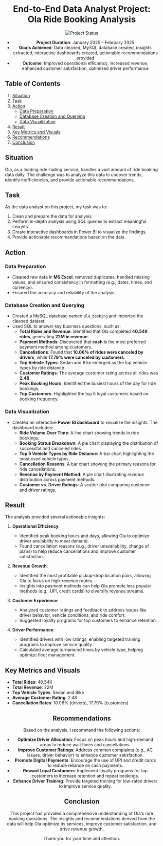 <div align="center">

  # **End-to-End Data Analyst Project: Ola Ride Booking Analysis**

![Project Status](https://img.shields.io/badge/Project%20Status-Completed-brightgreen)

- **Project Duration**: January 2025 - February 2025
- **Goals Achieved**: Data cleaned, MySQL database created, insights extracted, interactive dashboards created, actionable recommendations provided
- **Outcome**: Improved operational efficiency, increased revenue, enhanced customer satisfaction, optimized driver performance
</div>

## Table of Contents
1. [Situation](#situation)
2. [Task](#task)
3. [Action](#action)
   - [Data Preparation](#data-preparation)
   - [Database Creation and Querying](#database-creation-and-querying)
   - [Data Visualization](#data-visualization)
4. [Result](#result)
5. [Key Metrics and Visuals](#key-metrics-and-visuals)
6. [Recommendations](#recommendations)
7. [Conclusion](#conclusion)

## Situation
Ola, as a leading ride-hailing service, handles a vast amount of ride booking data daily. The challenge was to analyze this data to uncover trends, identify inefficiencies, and provide actionable recommendations.

## Task
As the data analyst on this project, my task was to:
1. Clean and prepare the data for analysis.
2. Perform in-depth analysis using SQL queries to extract meaningful insights.
3. Create interactive dashboards in Power BI to visualize the findings.
4. Provide actionable recommendations based on the data.

## Action
### Data Preparation
- Cleaned raw data in **MS Excel**, removed duplicates, handled missing values, and ensured consistency in formatting (e.g., dates, times, and currency).
- Ensured the accuracy and reliability of the analysis.

### Database Creation and Querying
- Created a MySQL database named `Ola_booking` and imported the cleaned dataset.
- Used SQL to answer key business questions, such as:
  - **Total Rides and Revenue**: Identified that Ola completed **40.54K rides**, generating **22M in revenue**.
  - **Payment Methods**: Discovered that **cash** is the most preferred payment method among customers.
  - **Cancellations**: Found that **10.06% of rides were canceled by drivers**, while **17.79% were canceled by customers**.
  - **Top Vehicle Types**: Sedan and Bike emerged as the top vehicle types by ride distance.
  - **Customer Ratings**: The average customer rating across all rides was **2.48**.
  - **Peak Booking Hours**: Identified the busiest hours of the day for ride bookings.
  - **Top Customers**: Highlighted the top 5 loyal customers based on booking frequency.

### Data Visualization
- Created an interactive **Power BI dashboard** to visualize the insights. The dashboard includes:
  - **Ride Volume Over Time**: A line chart showing trends in ride bookings.
  - **Booking Status Breakdown**: A pie chart displaying the distribution of successful and canceled rides.
  - **Top 5 Vehicle Types by Ride Distance**: A bar chart highlighting the most used vehicle types.
  - **Cancellation Reasons**: A bar chart showing the primary reasons for ride cancellations.
  - **Revenue by Payment Method**: A pie chart illustrating revenue distribution across payment methods.
  - **Customer vs. Driver Ratings**: A scatter plot comparing customer and driver ratings.

## Result
The analysis provided several actionable insights:
1. **Operational Efficiency**:
   - Identified peak booking hours and days, allowing Ola to optimize driver availability to meet demand.
   - Found cancellation reasons (e.g., driver unavailability, change of plans) to help reduce cancellations and improve customer satisfaction.

2. **Revenue Growth**:
   - Identified the most profitable pickup-drop location pairs, allowing Ola to focus on high-revenue routes.
   - Insights into payment methods can help Ola promote less popular methods (e.g., UPI, credit cards) to diversify revenue streams.

3. **Customer Experience**:
   - Analyzed customer ratings and feedback to address issues like driver behavior, vehicle conditions, and ride comfort.
   - Suggested loyalty programs for top customers to enhance retention.

4. **Driver Performance**:
   - Identified drivers with low ratings, enabling targeted training programs to improve service quality.
   - Calculated average turnaround times by vehicle type, helping optimize fleet management.

## Key Metrics and Visuals
- **Total Rides**: 40.54K
- **Total Revenue**: 22M
- **Top Vehicle Types**: Sedan and Bike
- **Average Customer Rating**: 2.48
- **Cancellation Rates**: 10.06% (drivers), 17.79% (customers)

<div align="center">

## Recommendations
Based on the analysis, I recommend the following actions:

- **Optimize Driver Allocation**: Focus on peak hours and high-demand areas to reduce wait times and cancellations.
- **Improve Customer Ratings**: Address common complaints (e.g., AC issues, driver behavior) to enhance customer satisfaction.
- **Promote Digital Payments**: Encourage the use of UPI and credit cards to reduce reliance on cash payments.
- **Reward Loyal Customers**: Implement loyalty programs for top customers to increase retention and repeat bookings.
- **Enhance Driver Training**: Provide targeted training for low-rated drivers to improve service quality.

## Conclusion
This project has provided a comprehensive understanding of Ola's ride booking operations. The insights and recommendations derived from the data will help Ola optimize its services, improve customer satisfaction, and drive revenue growth.

Thank you for your time and attention.

</div>
